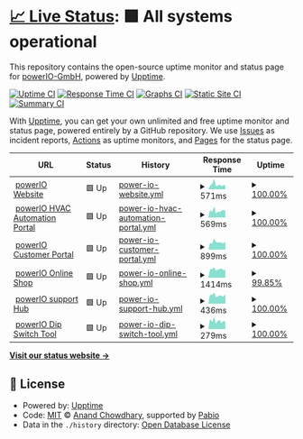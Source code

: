 # [📈 Live Status](https://status.powerio.com): <!--live status--> **🟩 All systems operational**

This repository contains the open-source uptime monitor and status page for [powerIO-GmbH](https://www.powerio.com), powered by [Upptime](https://github.com/upptime/upptime).

[![Uptime CI](https://github.com/powerIO-GmbH/uptime/workflows/Uptime%20CI/badge.svg)](https://github.com/powerIO-GmbH/uptime/actions?query=workflow%3A%22Uptime+CI%22)
[![Response Time CI](https://github.com/powerIO-GmbH/uptime/workflows/Response%20Time%20CI/badge.svg)](https://github.com/powerIO-GmbH/uptime/actions?query=workflow%3A%22Response+Time+CI%22)
[![Graphs CI](https://github.com/powerIO-GmbH/uptime/workflows/Graphs%20CI/badge.svg)](https://github.com/powerIO-GmbH/uptime/actions?query=workflow%3A%22Graphs+CI%22)
[![Static Site CI](https://github.com/powerIO-GmbH/uptime/workflows/Static%20Site%20CI/badge.svg)](https://github.com/powerIO-GmbH/uptime/actions?query=workflow%3A%22Static+Site+CI%22)
[![Summary CI](https://github.com/powerIO-GmbH/uptime/workflows/Summary%20CI/badge.svg)](https://github.com/powerIO-GmbH/uptime/actions?query=workflow%3A%22Summary+CI%22)

With [Upptime](https://upptime.js.org), you can get your own unlimited and free uptime monitor and status page, powered entirely by a GitHub repository. We use [Issues](https://github.com/powerIO-GmbH/uptime/issues) as incident reports, [Actions](https://github.com/powerIO-GmbH/uptime/actions) as uptime monitors, and [Pages](https://status.powerio.com) for the status page.

<!--start: status pages-->
<!-- This summary is generated by Upptime (https://github.com/upptime/upptime) -->
<!-- Do not edit this manually, your changes will be overwritten -->
<!-- prettier-ignore -->
| URL | Status | History | Response Time | Uptime |
| --- | ------ | ------- | ------------- | ------ |
| <img alt="" src="https://dl.powerio.com/downloads/icon.ico" height="13"> [powerIO Website](https://powerio.com) | 🟩 Up | [power-io-website.yml](https://github.com/powerIO-GmbH/uptime/commits/HEAD/history/power-io-website.yml) | <details><summary><img alt="Response time graph" src="./graphs/power-io-website/response-time-week.png" height="20"> 571ms</summary><br><a href="https://status.powerio.com/history/power-io-website"><img alt="Response time 818" src="https://img.shields.io/endpoint?url=https%3A%2F%2Fraw.githubusercontent.com%2FpowerIO-GmbH%2Fuptime%2FHEAD%2Fapi%2Fpower-io-website%2Fresponse-time.json"></a><br><a href="https://status.powerio.com/history/power-io-website"><img alt="24-hour response time 505" src="https://img.shields.io/endpoint?url=https%3A%2F%2Fraw.githubusercontent.com%2FpowerIO-GmbH%2Fuptime%2FHEAD%2Fapi%2Fpower-io-website%2Fresponse-time-day.json"></a><br><a href="https://status.powerio.com/history/power-io-website"><img alt="7-day response time 571" src="https://img.shields.io/endpoint?url=https%3A%2F%2Fraw.githubusercontent.com%2FpowerIO-GmbH%2Fuptime%2FHEAD%2Fapi%2Fpower-io-website%2Fresponse-time-week.json"></a><br><a href="https://status.powerio.com/history/power-io-website"><img alt="30-day response time 633" src="https://img.shields.io/endpoint?url=https%3A%2F%2Fraw.githubusercontent.com%2FpowerIO-GmbH%2Fuptime%2FHEAD%2Fapi%2Fpower-io-website%2Fresponse-time-month.json"></a><br><a href="https://status.powerio.com/history/power-io-website"><img alt="1-year response time 818" src="https://img.shields.io/endpoint?url=https%3A%2F%2Fraw.githubusercontent.com%2FpowerIO-GmbH%2Fuptime%2FHEAD%2Fapi%2Fpower-io-website%2Fresponse-time-year.json"></a></details> | <details><summary><a href="https://status.powerio.com/history/power-io-website">100.00%</a></summary><a href="https://status.powerio.com/history/power-io-website"><img alt="All-time uptime 99.96%" src="https://img.shields.io/endpoint?url=https%3A%2F%2Fraw.githubusercontent.com%2FpowerIO-GmbH%2Fuptime%2FHEAD%2Fapi%2Fpower-io-website%2Fuptime.json"></a><br><a href="https://status.powerio.com/history/power-io-website"><img alt="24-hour uptime 100.00%" src="https://img.shields.io/endpoint?url=https%3A%2F%2Fraw.githubusercontent.com%2FpowerIO-GmbH%2Fuptime%2FHEAD%2Fapi%2Fpower-io-website%2Fuptime-day.json"></a><br><a href="https://status.powerio.com/history/power-io-website"><img alt="7-day uptime 100.00%" src="https://img.shields.io/endpoint?url=https%3A%2F%2Fraw.githubusercontent.com%2FpowerIO-GmbH%2Fuptime%2FHEAD%2Fapi%2Fpower-io-website%2Fuptime-week.json"></a><br><a href="https://status.powerio.com/history/power-io-website"><img alt="30-day uptime 100.00%" src="https://img.shields.io/endpoint?url=https%3A%2F%2Fraw.githubusercontent.com%2FpowerIO-GmbH%2Fuptime%2FHEAD%2Fapi%2Fpower-io-website%2Fuptime-month.json"></a><br><a href="https://status.powerio.com/history/power-io-website"><img alt="1-year uptime 99.96%" src="https://img.shields.io/endpoint?url=https%3A%2F%2Fraw.githubusercontent.com%2FpowerIO-GmbH%2Fuptime%2FHEAD%2Fapi%2Fpower-io-website%2Fuptime-year.json"></a></details>
| <img alt="" src="https://dl.powerio.com/downloads/icon.ico" height="13"> [powerIO HVAC Automation Portal](https://portal.hvac-automation.com) | 🟩 Up | [power-io-hvac-automation-portal.yml](https://github.com/powerIO-GmbH/uptime/commits/HEAD/history/power-io-hvac-automation-portal.yml) | <details><summary><img alt="Response time graph" src="./graphs/power-io-hvac-automation-portal/response-time-week.png" height="20"> 569ms</summary><br><a href="https://status.powerio.com/history/power-io-hvac-automation-portal"><img alt="Response time 672" src="https://img.shields.io/endpoint?url=https%3A%2F%2Fraw.githubusercontent.com%2FpowerIO-GmbH%2Fuptime%2FHEAD%2Fapi%2Fpower-io-hvac-automation-portal%2Fresponse-time.json"></a><br><a href="https://status.powerio.com/history/power-io-hvac-automation-portal"><img alt="24-hour response time 554" src="https://img.shields.io/endpoint?url=https%3A%2F%2Fraw.githubusercontent.com%2FpowerIO-GmbH%2Fuptime%2FHEAD%2Fapi%2Fpower-io-hvac-automation-portal%2Fresponse-time-day.json"></a><br><a href="https://status.powerio.com/history/power-io-hvac-automation-portal"><img alt="7-day response time 569" src="https://img.shields.io/endpoint?url=https%3A%2F%2Fraw.githubusercontent.com%2FpowerIO-GmbH%2Fuptime%2FHEAD%2Fapi%2Fpower-io-hvac-automation-portal%2Fresponse-time-week.json"></a><br><a href="https://status.powerio.com/history/power-io-hvac-automation-portal"><img alt="30-day response time 674" src="https://img.shields.io/endpoint?url=https%3A%2F%2Fraw.githubusercontent.com%2FpowerIO-GmbH%2Fuptime%2FHEAD%2Fapi%2Fpower-io-hvac-automation-portal%2Fresponse-time-month.json"></a><br><a href="https://status.powerio.com/history/power-io-hvac-automation-portal"><img alt="1-year response time 672" src="https://img.shields.io/endpoint?url=https%3A%2F%2Fraw.githubusercontent.com%2FpowerIO-GmbH%2Fuptime%2FHEAD%2Fapi%2Fpower-io-hvac-automation-portal%2Fresponse-time-year.json"></a></details> | <details><summary><a href="https://status.powerio.com/history/power-io-hvac-automation-portal">100.00%</a></summary><a href="https://status.powerio.com/history/power-io-hvac-automation-portal"><img alt="All-time uptime 100.00%" src="https://img.shields.io/endpoint?url=https%3A%2F%2Fraw.githubusercontent.com%2FpowerIO-GmbH%2Fuptime%2FHEAD%2Fapi%2Fpower-io-hvac-automation-portal%2Fuptime.json"></a><br><a href="https://status.powerio.com/history/power-io-hvac-automation-portal"><img alt="24-hour uptime 100.00%" src="https://img.shields.io/endpoint?url=https%3A%2F%2Fraw.githubusercontent.com%2FpowerIO-GmbH%2Fuptime%2FHEAD%2Fapi%2Fpower-io-hvac-automation-portal%2Fuptime-day.json"></a><br><a href="https://status.powerio.com/history/power-io-hvac-automation-portal"><img alt="7-day uptime 100.00%" src="https://img.shields.io/endpoint?url=https%3A%2F%2Fraw.githubusercontent.com%2FpowerIO-GmbH%2Fuptime%2FHEAD%2Fapi%2Fpower-io-hvac-automation-portal%2Fuptime-week.json"></a><br><a href="https://status.powerio.com/history/power-io-hvac-automation-portal"><img alt="30-day uptime 100.00%" src="https://img.shields.io/endpoint?url=https%3A%2F%2Fraw.githubusercontent.com%2FpowerIO-GmbH%2Fuptime%2FHEAD%2Fapi%2Fpower-io-hvac-automation-portal%2Fuptime-month.json"></a><br><a href="https://status.powerio.com/history/power-io-hvac-automation-portal"><img alt="1-year uptime 100.00%" src="https://img.shields.io/endpoint?url=https%3A%2F%2Fraw.githubusercontent.com%2FpowerIO-GmbH%2Fuptime%2FHEAD%2Fapi%2Fpower-io-hvac-automation-portal%2Fuptime-year.json"></a></details>
| <img alt="" src="https://icons.duckduckgo.com/ip3/portal.powerio.com.ico" height="13"> [powerIO Customer Portal](https://portal.powerio.com) | 🟩 Up | [power-io-customer-portal.yml](https://github.com/powerIO-GmbH/uptime/commits/HEAD/history/power-io-customer-portal.yml) | <details><summary><img alt="Response time graph" src="./graphs/power-io-customer-portal/response-time-week.png" height="20"> 899ms</summary><br><a href="https://status.powerio.com/history/power-io-customer-portal"><img alt="Response time 1179" src="https://img.shields.io/endpoint?url=https%3A%2F%2Fraw.githubusercontent.com%2FpowerIO-GmbH%2Fuptime%2FHEAD%2Fapi%2Fpower-io-customer-portal%2Fresponse-time.json"></a><br><a href="https://status.powerio.com/history/power-io-customer-portal"><img alt="24-hour response time 968" src="https://img.shields.io/endpoint?url=https%3A%2F%2Fraw.githubusercontent.com%2FpowerIO-GmbH%2Fuptime%2FHEAD%2Fapi%2Fpower-io-customer-portal%2Fresponse-time-day.json"></a><br><a href="https://status.powerio.com/history/power-io-customer-portal"><img alt="7-day response time 899" src="https://img.shields.io/endpoint?url=https%3A%2F%2Fraw.githubusercontent.com%2FpowerIO-GmbH%2Fuptime%2FHEAD%2Fapi%2Fpower-io-customer-portal%2Fresponse-time-week.json"></a><br><a href="https://status.powerio.com/history/power-io-customer-portal"><img alt="30-day response time 1069" src="https://img.shields.io/endpoint?url=https%3A%2F%2Fraw.githubusercontent.com%2FpowerIO-GmbH%2Fuptime%2FHEAD%2Fapi%2Fpower-io-customer-portal%2Fresponse-time-month.json"></a><br><a href="https://status.powerio.com/history/power-io-customer-portal"><img alt="1-year response time 1179" src="https://img.shields.io/endpoint?url=https%3A%2F%2Fraw.githubusercontent.com%2FpowerIO-GmbH%2Fuptime%2FHEAD%2Fapi%2Fpower-io-customer-portal%2Fresponse-time-year.json"></a></details> | <details><summary><a href="https://status.powerio.com/history/power-io-customer-portal">100.00%</a></summary><a href="https://status.powerio.com/history/power-io-customer-portal"><img alt="All-time uptime 99.98%" src="https://img.shields.io/endpoint?url=https%3A%2F%2Fraw.githubusercontent.com%2FpowerIO-GmbH%2Fuptime%2FHEAD%2Fapi%2Fpower-io-customer-portal%2Fuptime.json"></a><br><a href="https://status.powerio.com/history/power-io-customer-portal"><img alt="24-hour uptime 100.00%" src="https://img.shields.io/endpoint?url=https%3A%2F%2Fraw.githubusercontent.com%2FpowerIO-GmbH%2Fuptime%2FHEAD%2Fapi%2Fpower-io-customer-portal%2Fuptime-day.json"></a><br><a href="https://status.powerio.com/history/power-io-customer-portal"><img alt="7-day uptime 100.00%" src="https://img.shields.io/endpoint?url=https%3A%2F%2Fraw.githubusercontent.com%2FpowerIO-GmbH%2Fuptime%2FHEAD%2Fapi%2Fpower-io-customer-portal%2Fuptime-week.json"></a><br><a href="https://status.powerio.com/history/power-io-customer-portal"><img alt="30-day uptime 100.00%" src="https://img.shields.io/endpoint?url=https%3A%2F%2Fraw.githubusercontent.com%2FpowerIO-GmbH%2Fuptime%2FHEAD%2Fapi%2Fpower-io-customer-portal%2Fuptime-month.json"></a><br><a href="https://status.powerio.com/history/power-io-customer-portal"><img alt="1-year uptime 99.98%" src="https://img.shields.io/endpoint?url=https%3A%2F%2Fraw.githubusercontent.com%2FpowerIO-GmbH%2Fuptime%2FHEAD%2Fapi%2Fpower-io-customer-portal%2Fuptime-year.json"></a></details>
| <img alt="" src="https://dl.powerio.com/downloads/icon.ico" height="13"> [powerIO Online Shop](https://shop.powerio.com) | 🟩 Up | [power-io-online-shop.yml](https://github.com/powerIO-GmbH/uptime/commits/HEAD/history/power-io-online-shop.yml) | <details><summary><img alt="Response time graph" src="./graphs/power-io-online-shop/response-time-week.png" height="20"> 1414ms</summary><br><a href="https://status.powerio.com/history/power-io-online-shop"><img alt="Response time 766" src="https://img.shields.io/endpoint?url=https%3A%2F%2Fraw.githubusercontent.com%2FpowerIO-GmbH%2Fuptime%2FHEAD%2Fapi%2Fpower-io-online-shop%2Fresponse-time.json"></a><br><a href="https://status.powerio.com/history/power-io-online-shop"><img alt="24-hour response time 4984" src="https://img.shields.io/endpoint?url=https%3A%2F%2Fraw.githubusercontent.com%2FpowerIO-GmbH%2Fuptime%2FHEAD%2Fapi%2Fpower-io-online-shop%2Fresponse-time-day.json"></a><br><a href="https://status.powerio.com/history/power-io-online-shop"><img alt="7-day response time 1414" src="https://img.shields.io/endpoint?url=https%3A%2F%2Fraw.githubusercontent.com%2FpowerIO-GmbH%2Fuptime%2FHEAD%2Fapi%2Fpower-io-online-shop%2Fresponse-time-week.json"></a><br><a href="https://status.powerio.com/history/power-io-online-shop"><img alt="30-day response time 822" src="https://img.shields.io/endpoint?url=https%3A%2F%2Fraw.githubusercontent.com%2FpowerIO-GmbH%2Fuptime%2FHEAD%2Fapi%2Fpower-io-online-shop%2Fresponse-time-month.json"></a><br><a href="https://status.powerio.com/history/power-io-online-shop"><img alt="1-year response time 766" src="https://img.shields.io/endpoint?url=https%3A%2F%2Fraw.githubusercontent.com%2FpowerIO-GmbH%2Fuptime%2FHEAD%2Fapi%2Fpower-io-online-shop%2Fresponse-time-year.json"></a></details> | <details><summary><a href="https://status.powerio.com/history/power-io-online-shop">99.85%</a></summary><a href="https://status.powerio.com/history/power-io-online-shop"><img alt="All-time uptime 99.93%" src="https://img.shields.io/endpoint?url=https%3A%2F%2Fraw.githubusercontent.com%2FpowerIO-GmbH%2Fuptime%2FHEAD%2Fapi%2Fpower-io-online-shop%2Fuptime.json"></a><br><a href="https://status.powerio.com/history/power-io-online-shop"><img alt="24-hour uptime 98.97%" src="https://img.shields.io/endpoint?url=https%3A%2F%2Fraw.githubusercontent.com%2FpowerIO-GmbH%2Fuptime%2FHEAD%2Fapi%2Fpower-io-online-shop%2Fuptime-day.json"></a><br><a href="https://status.powerio.com/history/power-io-online-shop"><img alt="7-day uptime 99.85%" src="https://img.shields.io/endpoint?url=https%3A%2F%2Fraw.githubusercontent.com%2FpowerIO-GmbH%2Fuptime%2FHEAD%2Fapi%2Fpower-io-online-shop%2Fuptime-week.json"></a><br><a href="https://status.powerio.com/history/power-io-online-shop"><img alt="30-day uptime 99.87%" src="https://img.shields.io/endpoint?url=https%3A%2F%2Fraw.githubusercontent.com%2FpowerIO-GmbH%2Fuptime%2FHEAD%2Fapi%2Fpower-io-online-shop%2Fuptime-month.json"></a><br><a href="https://status.powerio.com/history/power-io-online-shop"><img alt="1-year uptime 99.93%" src="https://img.shields.io/endpoint?url=https%3A%2F%2Fraw.githubusercontent.com%2FpowerIO-GmbH%2Fuptime%2FHEAD%2Fapi%2Fpower-io-online-shop%2Fuptime-year.json"></a></details>
| <img alt="" src="https://dl.powerio.com/downloads/icon.ico" height="13"> [powerIO support Hub](https://support.powerio.com) | 🟩 Up | [power-io-support-hub.yml](https://github.com/powerIO-GmbH/uptime/commits/HEAD/history/power-io-support-hub.yml) | <details><summary><img alt="Response time graph" src="./graphs/power-io-support-hub/response-time-week.png" height="20"> 436ms</summary><br><a href="https://status.powerio.com/history/power-io-support-hub"><img alt="Response time 645" src="https://img.shields.io/endpoint?url=https%3A%2F%2Fraw.githubusercontent.com%2FpowerIO-GmbH%2Fuptime%2FHEAD%2Fapi%2Fpower-io-support-hub%2Fresponse-time.json"></a><br><a href="https://status.powerio.com/history/power-io-support-hub"><img alt="24-hour response time 510" src="https://img.shields.io/endpoint?url=https%3A%2F%2Fraw.githubusercontent.com%2FpowerIO-GmbH%2Fuptime%2FHEAD%2Fapi%2Fpower-io-support-hub%2Fresponse-time-day.json"></a><br><a href="https://status.powerio.com/history/power-io-support-hub"><img alt="7-day response time 436" src="https://img.shields.io/endpoint?url=https%3A%2F%2Fraw.githubusercontent.com%2FpowerIO-GmbH%2Fuptime%2FHEAD%2Fapi%2Fpower-io-support-hub%2Fresponse-time-week.json"></a><br><a href="https://status.powerio.com/history/power-io-support-hub"><img alt="30-day response time 527" src="https://img.shields.io/endpoint?url=https%3A%2F%2Fraw.githubusercontent.com%2FpowerIO-GmbH%2Fuptime%2FHEAD%2Fapi%2Fpower-io-support-hub%2Fresponse-time-month.json"></a><br><a href="https://status.powerio.com/history/power-io-support-hub"><img alt="1-year response time 645" src="https://img.shields.io/endpoint?url=https%3A%2F%2Fraw.githubusercontent.com%2FpowerIO-GmbH%2Fuptime%2FHEAD%2Fapi%2Fpower-io-support-hub%2Fresponse-time-year.json"></a></details> | <details><summary><a href="https://status.powerio.com/history/power-io-support-hub">100.00%</a></summary><a href="https://status.powerio.com/history/power-io-support-hub"><img alt="All-time uptime 100.00%" src="https://img.shields.io/endpoint?url=https%3A%2F%2Fraw.githubusercontent.com%2FpowerIO-GmbH%2Fuptime%2FHEAD%2Fapi%2Fpower-io-support-hub%2Fuptime.json"></a><br><a href="https://status.powerio.com/history/power-io-support-hub"><img alt="24-hour uptime 100.00%" src="https://img.shields.io/endpoint?url=https%3A%2F%2Fraw.githubusercontent.com%2FpowerIO-GmbH%2Fuptime%2FHEAD%2Fapi%2Fpower-io-support-hub%2Fuptime-day.json"></a><br><a href="https://status.powerio.com/history/power-io-support-hub"><img alt="7-day uptime 100.00%" src="https://img.shields.io/endpoint?url=https%3A%2F%2Fraw.githubusercontent.com%2FpowerIO-GmbH%2Fuptime%2FHEAD%2Fapi%2Fpower-io-support-hub%2Fuptime-week.json"></a><br><a href="https://status.powerio.com/history/power-io-support-hub"><img alt="30-day uptime 100.00%" src="https://img.shields.io/endpoint?url=https%3A%2F%2Fraw.githubusercontent.com%2FpowerIO-GmbH%2Fuptime%2FHEAD%2Fapi%2Fpower-io-support-hub%2Fuptime-month.json"></a><br><a href="https://status.powerio.com/history/power-io-support-hub"><img alt="1-year uptime 100.00%" src="https://img.shields.io/endpoint?url=https%3A%2F%2Fraw.githubusercontent.com%2FpowerIO-GmbH%2Fuptime%2FHEAD%2Fapi%2Fpower-io-support-hub%2Fuptime-year.json"></a></details>
| <img alt="" src="https://dl.powerio.com/downloads/icon.ico" height="13"> [powerIO Dip Switch Tool](https://dipswitch.powerio.com) | 🟩 Up | [power-io-dip-switch-tool.yml](https://github.com/powerIO-GmbH/uptime/commits/HEAD/history/power-io-dip-switch-tool.yml) | <details><summary><img alt="Response time graph" src="./graphs/power-io-dip-switch-tool/response-time-week.png" height="20"> 279ms</summary><br><a href="https://status.powerio.com/history/power-io-dip-switch-tool"><img alt="Response time 289" src="https://img.shields.io/endpoint?url=https%3A%2F%2Fraw.githubusercontent.com%2FpowerIO-GmbH%2Fuptime%2FHEAD%2Fapi%2Fpower-io-dip-switch-tool%2Fresponse-time.json"></a><br><a href="https://status.powerio.com/history/power-io-dip-switch-tool"><img alt="24-hour response time 253" src="https://img.shields.io/endpoint?url=https%3A%2F%2Fraw.githubusercontent.com%2FpowerIO-GmbH%2Fuptime%2FHEAD%2Fapi%2Fpower-io-dip-switch-tool%2Fresponse-time-day.json"></a><br><a href="https://status.powerio.com/history/power-io-dip-switch-tool"><img alt="7-day response time 279" src="https://img.shields.io/endpoint?url=https%3A%2F%2Fraw.githubusercontent.com%2FpowerIO-GmbH%2Fuptime%2FHEAD%2Fapi%2Fpower-io-dip-switch-tool%2Fresponse-time-week.json"></a><br><a href="https://status.powerio.com/history/power-io-dip-switch-tool"><img alt="30-day response time 290" src="https://img.shields.io/endpoint?url=https%3A%2F%2Fraw.githubusercontent.com%2FpowerIO-GmbH%2Fuptime%2FHEAD%2Fapi%2Fpower-io-dip-switch-tool%2Fresponse-time-month.json"></a><br><a href="https://status.powerio.com/history/power-io-dip-switch-tool"><img alt="1-year response time 289" src="https://img.shields.io/endpoint?url=https%3A%2F%2Fraw.githubusercontent.com%2FpowerIO-GmbH%2Fuptime%2FHEAD%2Fapi%2Fpower-io-dip-switch-tool%2Fresponse-time-year.json"></a></details> | <details><summary><a href="https://status.powerio.com/history/power-io-dip-switch-tool">100.00%</a></summary><a href="https://status.powerio.com/history/power-io-dip-switch-tool"><img alt="All-time uptime 100.00%" src="https://img.shields.io/endpoint?url=https%3A%2F%2Fraw.githubusercontent.com%2FpowerIO-GmbH%2Fuptime%2FHEAD%2Fapi%2Fpower-io-dip-switch-tool%2Fuptime.json"></a><br><a href="https://status.powerio.com/history/power-io-dip-switch-tool"><img alt="24-hour uptime 100.00%" src="https://img.shields.io/endpoint?url=https%3A%2F%2Fraw.githubusercontent.com%2FpowerIO-GmbH%2Fuptime%2FHEAD%2Fapi%2Fpower-io-dip-switch-tool%2Fuptime-day.json"></a><br><a href="https://status.powerio.com/history/power-io-dip-switch-tool"><img alt="7-day uptime 100.00%" src="https://img.shields.io/endpoint?url=https%3A%2F%2Fraw.githubusercontent.com%2FpowerIO-GmbH%2Fuptime%2FHEAD%2Fapi%2Fpower-io-dip-switch-tool%2Fuptime-week.json"></a><br><a href="https://status.powerio.com/history/power-io-dip-switch-tool"><img alt="30-day uptime 100.00%" src="https://img.shields.io/endpoint?url=https%3A%2F%2Fraw.githubusercontent.com%2FpowerIO-GmbH%2Fuptime%2FHEAD%2Fapi%2Fpower-io-dip-switch-tool%2Fuptime-month.json"></a><br><a href="https://status.powerio.com/history/power-io-dip-switch-tool"><img alt="1-year uptime 100.00%" src="https://img.shields.io/endpoint?url=https%3A%2F%2Fraw.githubusercontent.com%2FpowerIO-GmbH%2Fuptime%2FHEAD%2Fapi%2Fpower-io-dip-switch-tool%2Fuptime-year.json"></a></details>

<!--end: status pages-->

[**Visit our status website →**](https://status.powerio.com)

## 📄 License

- Powered by: [Upptime](https://github.com/upptime/upptime)
- Code: [MIT](./LICENSE) © [Anand Chowdhary](https://anandchowdhary.com), supported by [Pabio](https://pabio.com)
- Data in the `./history` directory: [Open Database License](https://opendatacommons.org/licenses/odbl/1-0/)
